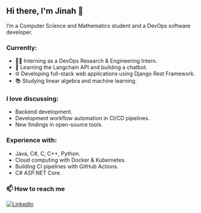 ## Hi there, I'm Jinah 👋

I’m a Computer Science and Mathematics student and a DevOps software developer.

### Currently:
- 🧑‍💻 Interning as a DevOps Research & Engineering Intern.
- 🤖 Learning the Langchain API and building a chatbot.
- 🌐 Developing full-stack web applications using Django Rest Framework.
- 📚 Studying linear algebra and machine learning.

### I love discussing:
- Backend development.
- Development workflow automation in CI/CD pipelines.
- New findings in open-source tools.

### Experience with:
- Java, C#, C, C++, Python.
- Cloud computing with Docker & Kubernetes.
- Building CI pipelines with GitHub Actions.
- C# ASP.NET Core.

### 📫 How to reach me

<div display="flex">
  <a href="https://www.linkedin.com/in/jinahyoo79/">
    <img src="https://img.shields.io/badge/linkedin-%230077B5.svg?style=for-the-badge&logo=linkedin&logoColor=white" alt="LinkedIn"/>
  </a>
</div>
